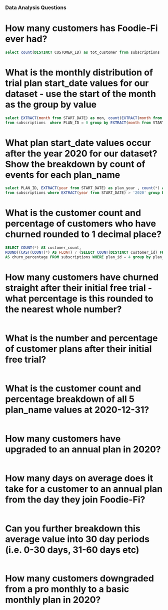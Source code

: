 <h3>Data Analysis Questions</h3>

  # How many customers has Foodie-Fi ever had?
  ```sql
  select count(DISTINCT CUSTOMER_ID) as tot_customer from subscriptions
  ```
  # What is the monthly distribution of trial plan start_date values for our dataset - use the start of the month as the group by value
  ```sql
 select EXTRACT(month from START_DATE) as mon, count(EXTRACT(month from START_DATE)) as Mon 
 from subscriptions  where PLAN_ID = 0 group by EXTRACT(month from START_DATE) order by EXTRACT(month from START_DATE)
  ```
  # What plan start_date values occur after the year 2020 for our dataset? Show the breakdown by count of events for each plan_name
  ```sql
select PLAN_ID, EXTRACT(year from START_DATE) as plan_year , count(*) as plan_year_cnt 
from subscriptions where EXTRACT(year from START_DATE) > '2020' group by PLAN_ID, EXTRACT(year from START_DATE)
  ```
  # What is the customer count and percentage of customers who have churned rounded to 1 decimal place?
  ```sql
SELECT COUNT(*) AS customer_count,
ROUND((CAST(COUNT(*) AS FLOAT) / (SELECT COUNT(DISTINCT customer_id) FROM  subscriptions)) * 100, 1)
AS churn_percentage FROM subscriptions WHERE plan_id = 4 group by plan_id;
  ```
  # How many customers have churned straight after their initial free trial - what percentage is this rounded to the nearest whole number?
  ```sql
  ```
  # What is the number and percentage of customer plans after their initial free trial?
  ```sql
  ```
  # What is the customer count and percentage breakdown of all 5 plan_name values at 2020-12-31?
  ```sql
  ```
  # How many customers have upgraded to an annual plan in 2020?
  ```sql
  ```
  # How many days on average does it take for a customer to an annual plan from the day they join Foodie-Fi?
  ```sql
  ```
  # Can you further breakdown this average value into 30 day periods (i.e. 0-30 days, 31-60 days etc)
  ```sql
  ```
  # How many customers downgraded from a pro monthly to a basic monthly plan in 2020?
  ```sql
  ```
 
